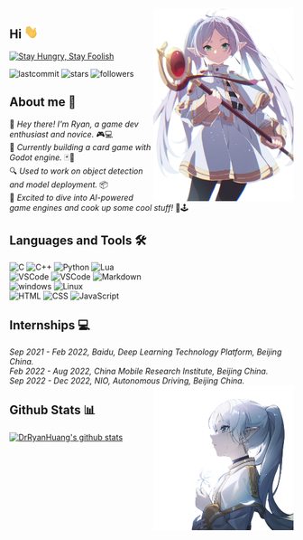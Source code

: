 <!-- background image -->
<img align="right" src="Frieren/Frieren_watch.png" width='249px' alt="芙莉莲">

<!-- Section : Introduction -->
## Hi <img src="emoji/giphy.gif" width="25px">

<!-- https://readme-typing-svg.demolab.com/demo/  -->
[![Stay Hungry, Stay Foolish](https://readme-typing-svg.demolab.com?font=Fira+Code&size=16&pause=1000&vCenter=true&random=false&width=435&height=21&lines=Stay+Hungry%2C+Stay+Foolish)](https://git.io/typing-svg)
<!-- Section : Visitors & last-commit & followers -->
![lastcommit](https://img.shields.io/github/last-commit/DrRyanHuang/DrRyanHuang?logo=GitHub&style=flat-square)
![stars](https://img.shields.io/github/stars/drryanhuang?logo=Github&style=flat-square)
![followers](https://img.shields.io/github/followers/drryanhuang?logo=Github&style=flat-square)


## About me 📝

👋 <i>Hey there! I'm Ryan, a game dev enthusiast and novice.</i> 🎮💻</br>
🌱 <i>Currently building a card game with Godot engine.</i> 🃏🎴</br>
🔍 <i>Used to work on object detection and model deployment.</i> 📦</br>
🚀 <i>Excited to dive into AI-powered game engines and cook up some cool stuff!</i> 🤖🕹️


<!-- Section : Social -->





<!-- Section : Programming -->
## Languages and Tools 🛠️

![C](https://img.shields.io/badge/C-00599C.svg?style=flat-square&logo=c&logoColor=white)
![C++](https://img.shields.io/badge/C++-00599C.svg?style=flat-square&logo=c%2B%2B&logoColor=white)
![Python](https://img.shields.io/badge/Python-14354C.svg?style=flat-square&logo=python&logoColor=white)
![Lua](https://img.shields.io/badge/Lua-2C2D72.svg?style=flat-square&logo=lua&logoColor=white)
<br/>
![VSCode](https://img.shields.io/badge/Godot%20Engine-478CBF?style=flat-square&logo=godotengine&logoColor=fff)
![VSCode](https://img.shields.io/badge/VSCode-007ACC?style=flat-square&logo=visual-studio-code&logoColor=white)
![Markdown](https://img.shields.io/badge/Markdown-000000.svg?style=flat-square&logo=markdown&logoColor=white)
<br/>
![windows](https://img.shields.io/badge/windows-0078D6?style=flat-square&logo=windows&logoColor=white)
![Linux](https://img.shields.io/badge/Linux-FCC624?style=flat-square&logo=linux&logoColor=black)
<br>
![HTML](https://img.shields.io/badge/-HTML-E34F26?style=flat-square&logo=Html5&logoColor=fff)
![CSS](https://img.shields.io/badge/-CSS-1572B6?style=flat-square&logo=CSS3&logoColor=fff)
![JavaScript](https://img.shields.io/badge/-JavaScript-F7DF1E?style=flat-square&logo=JavaScript&logoColor=fff)



## Internships 💻
<i>
Sep 2021 - Feb 2022, Baidu, Deep Learning Technology Platform, Beijing China. </br>
Feb 2022 - Aug 2022, China Mobile Research Institute, Beijing China. </br>
Sep 2022 - Dec 2022, NIO, Autonomous Driving, Beijing China.
</i>


<img align="right" src="Frieren/Frieren_cry.png" width='249px' alt="芙莉莲">
<!-- <img align="right" src="Frieren/Frieren_look_back.png" style="max-width: min(250px, 35%);" alt="芙莉莲"> -->


## Github Stats 📊

<p align="left">
    <a href="https://github.com/DrRyanHuang"><img align="center" src="https://github-readme-stats.vercel.app/api?username=DrRyanHuang&show_icons=true&theme=tokyonight&hide_border=true" alt="DrRyanHuang's github stats" width="55%"/></a>
</p>


<!---
## Spotify Playing 🎧
-->


<!---
https://github.com/kittinan/spotify-github-profile
-->

<!---
<p align="center">
    <a href="https://open.spotify.com/user/31th4lffjoit6upv73r4m7eo6eti" target="_blank"><img src="https://spotify-github-profile.kittinanx.com/api/view?uid=31th4lffjoit6upv73r4m7eo6eti&cover_image=true&theme=novatorem&show_offline=false&background_color=121212&interchange=false&bar_color=53b14f&bar_color_cover=false" alt="Spotify Now Playing" width="300"/></a>
</p>
-->

<!---
## Steam Status 🎮
-->

<!---
https://github.com/yuyinws/steam-card
https://cardn.yuy1n.io/
-->

<!---
<p align="center">
    <a href="https://steamcommunity.com/profiles/76561199081632471" target="_blank"><img src="https://card.yuy1n.io/card/76561199081632471/dark,en,badge,group,bg-game-412830" alt="Steam Status" width="55%"/></a>
</p>
-->

<!---
## Top Repositories

<div align="center">
	<a href="https://github.com/DrRyanHuang/bilibiliTool">
	  <img align="center" src="https://github-readme-stats.vercel.app/api/pin/?username=drryanhuang&repo=rpgmvp2png&theme=buefy" />
	</a>
	<a href="https://github.com/DrRyanHuang/rpgmvp2png">
	  <img align="center" src="https://github-readme-stats.vercel.app/api/pin/?username=drryanhuang&repo=bilibiliTool&theme=buefy" />
	</a>
</div>
-->



<!---
<details>
	<summary><strong>bangumi.tv</strong></summary>

|Bangumi.TV|
|------|
|![bangumi](https://github.com/DrRyanHuang/bangumi-anime/blob/main/status.svg)|
</details>
-->

<!-- Section : Bangumi -->
<!--
## Previously Watched Anime 📽️

<p align="center">
    <a href="" target="_blank"><img src="https://github.com/DrRyanHuang/bangumi-anime/blob/main/status.svg" alt="bangumi Status" width="85%"/></a>
</p>

<img align="left" src="Frieren/Frieren_sleep.png" width='200px' alt="芙莉莲">

-->
